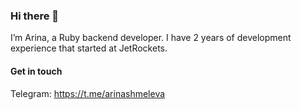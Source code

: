 ### Hi there 👋

I’m Arina, a Ruby backend developer. I have 2 years of development experience that started at JetRockets.

#### Get in touch 
Telegram: https://t.me/arinashmeleva
